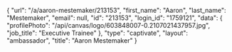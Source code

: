 {
    "url": "\/a\/aaron-mestemaker\/213153",
    "first_name": "Aaron",
    "last_name": "Mestemaker",
    "email": null,
    "id": "213153",
    "login_id": "1759121",
    "data": {
        "profilePhoto": "\/api\/canvas\/logo\/603848007-0.2107021437957.jpg",
        "job_title": "Executive Trainee"
    },
    "type": "captivate",
    "layout": "ambassador",
    "title": "Aaron Mestemaker"
}